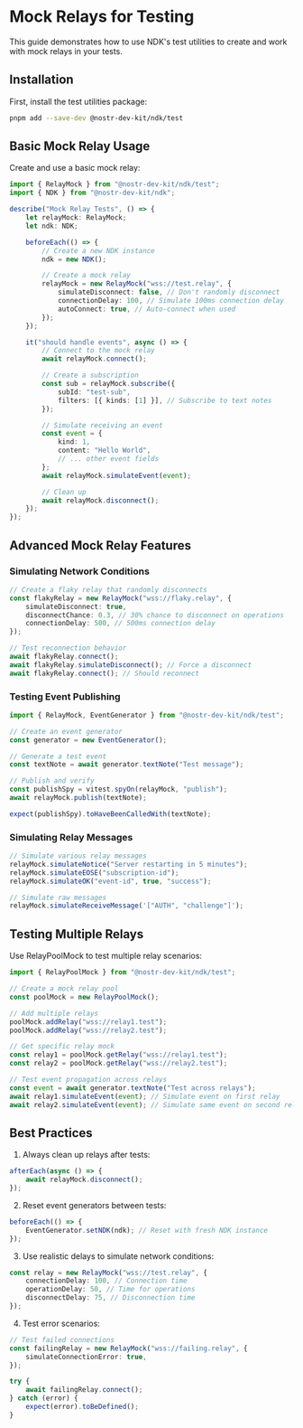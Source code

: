 # Mock Relays for Testing

This guide demonstrates how to use NDK's test utilities to create and work with mock relays in your tests.

## Installation

First, install the test utilities package:

```bash
pnpm add --save-dev @nostr-dev-kit/ndk/test
```

## Basic Mock Relay Usage

Create and use a basic mock relay:

```typescript
import { RelayMock } from "@nostr-dev-kit/ndk/test";
import { NDK } from "@nostr-dev-kit/ndk";

describe("Mock Relay Tests", () => {
    let relayMock: RelayMock;
    let ndk: NDK;

    beforeEach(() => {
        // Create a new NDK instance
        ndk = new NDK();

        // Create a mock relay
        relayMock = new RelayMock("wss://test.relay", {
            simulateDisconnect: false, // Don't randomly disconnect
            connectionDelay: 100, // Simulate 100ms connection delay
            autoConnect: true, // Auto-connect when used
        });
    });

    it("should handle events", async () => {
        // Connect to the mock relay
        await relayMock.connect();

        // Create a subscription
        const sub = relayMock.subscribe({
            subId: "test-sub",
            filters: [{ kinds: [1] }], // Subscribe to text notes
        });

        // Simulate receiving an event
        const event = {
            kind: 1,
            content: "Hello World",
            // ... other event fields
        };
        await relayMock.simulateEvent(event);

        // Clean up
        await relayMock.disconnect();
    });
});
```

## Advanced Mock Relay Features

### Simulating Network Conditions

```typescript
// Create a flaky relay that randomly disconnects
const flakyRelay = new RelayMock("wss://flaky.relay", {
    simulateDisconnect: true,
    disconnectChance: 0.3, // 30% chance to disconnect on operations
    connectionDelay: 500, // 500ms connection delay
});

// Test reconnection behavior
await flakyRelay.connect();
await flakyRelay.simulateDisconnect(); // Force a disconnect
await flakyRelay.connect(); // Should reconnect
```

### Testing Event Publishing

```typescript
import { RelayMock, EventGenerator } from "@nostr-dev-kit/ndk/test";

// Create an event generator
const generator = new EventGenerator();

// Generate a test event
const textNote = await generator.textNote("Test message");

// Publish and verify
const publishSpy = vitest.spyOn(relayMock, "publish");
await relayMock.publish(textNote);

expect(publishSpy).toHaveBeenCalledWith(textNote);
```

### Simulating Relay Messages

```typescript
// Simulate various relay messages
relayMock.simulateNotice("Server restarting in 5 minutes");
relayMock.simulateEOSE("subscription-id");
relayMock.simulateOK("event-id", true, "success");

// Simulate raw messages
relayMock.simulateReceiveMessage('["AUTH", "challenge"]');
```

## Testing Multiple Relays

Use RelayPoolMock to test multiple relay scenarios:

```typescript
import { RelayPoolMock } from "@nostr-dev-kit/ndk/test";

// Create a mock relay pool
const poolMock = new RelayPoolMock();

// Add multiple relays
poolMock.addRelay("wss://relay1.test");
poolMock.addRelay("wss://relay2.test");

// Get specific relay mock
const relay1 = poolMock.getRelay("wss://relay1.test");
const relay2 = poolMock.getRelay("wss://relay2.test");

// Test event propagation across relays
const event = await generator.textNote("Test across relays");
await relay1.simulateEvent(event); // Simulate event on first relay
await relay2.simulateEvent(event); // Simulate same event on second relay
```

## Best Practices

1. Always clean up relays after tests:

```typescript
afterEach(async () => {
    await relayMock.disconnect();
});
```

2. Reset event generators between tests:

```typescript
beforeEach(() => {
    EventGenerator.setNDK(ndk); // Reset with fresh NDK instance
});
```

3. Use realistic delays to simulate network conditions:

```typescript
const relay = new RelayMock("wss://test.relay", {
    connectionDelay: 100, // Connection time
    operationDelay: 50, // Time for operations
    disconnectDelay: 75, // Disconnection time
});
```

4. Test error scenarios:

```typescript
// Test failed connections
const failingRelay = new RelayMock("wss://failing.relay", {
    simulateConnectionError: true,
});

try {
    await failingRelay.connect();
} catch (error) {
    expect(error).toBeDefined();
}
```
